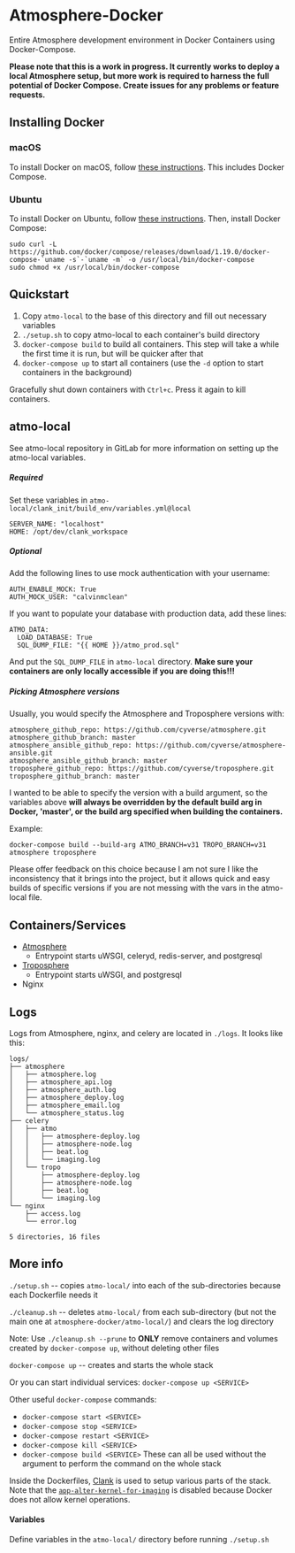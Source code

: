 # Atmosphere-Docker

Entire Atmosphere development environment in Docker Containers using Docker-Compose.

**Please note that this is a work in progress. It currently works to deploy a local Atmosphere setup, but more work is required to harness the full potential of Docker Compose. Create issues for any problems or feature requests.**

## Installing Docker

### macOS
To install Docker on macOS, follow [these instructions](https://store.docker.com/editions/community/docker-ce-desktop-mac). This includes Docker Compose.

### Ubuntu
To install Docker on Ubuntu, follow [these instructions](https://docs.docker.com/install/linux/docker-ce/ubuntu/#install-using-the-repository).
Then, install Docker Compose:
```
sudo curl -L https://github.com/docker/compose/releases/download/1.19.0/docker-compose-`uname -s`-`uname -m` -o /usr/local/bin/docker-compose
sudo chmod +x /usr/local/bin/docker-compose
```

## Quickstart
1. Copy `atmo-local` to the base of this directory and fill out necessary variables
1. `./setup.sh` to copy atmo-local to each container's build directory
1. `docker-compose build` to build all containers. This step will take a while the first time it is run, but will be quicker after that
1. `docker-compose up` to start all containers (use the `-d` option to start containers in the background)

Gracefully shut down containers with `Ctrl+c`. Press it again to kill containers.

## atmo-local

See atmo-local repository in GitLab for more information on setting up the atmo-local variables.

##### Required
Set these variables in `atmo-local/clank_init/build_env/variables.yml@local`
```
SERVER_NAME: "localhost"
HOME: /opt/dev/clank_workspace
```

##### Optional
Add the following lines to use mock authentication with your username:
```
AUTH_ENABLE_MOCK: True
AUTH_MOCK_USER: "calvinmclean"
```

If you want to populate your database with production data, add these lines:
```
ATMO_DATA:
  LOAD_DATABASE: True
  SQL_DUMP_FILE: "{{ HOME }}/atmo_prod.sql"
```
And put the `SQL_DUMP_FILE` in `atmo-local` directory. **Make sure your containers are only locally accessible if you are doing this!!!**

##### Picking Atmosphere versions
Usually, you would specify the Atmosphere and Troposphere versions with:
```
atmosphere_github_repo: https://github.com/cyverse/atmosphere.git
atmosphere_github_branch: master
atmosphere_ansible_github_repo: https://github.com/cyverse/atmosphere-ansible.git
atmosphere_ansible_github_branch: master
troposphere_github_repo: https://github.com/cyverse/troposphere.git
troposphere_github_branch: master
```

I wanted to be able to specify the version with a build argument, so the variables above **will always be overridden by the default build arg in Docker, 'master', or the build arg specified when building the containers.**

Example:
```
docker-compose build --build-arg ATMO_BRANCH=v31 TROPO_BRANCH=v31 atmosphere troposphere
```

Please offer feedback on this choice because I am not sure I like the inconsistency that it brings into the project, but it allows quick and easy builds of specific versions if you are not messing with the vars in the atmo-local file.

## Containers/Services
- [Atmosphere](https://github.com/cyverse/atmosphere)
  - Entrypoint starts uWSGI, celeryd, redis-server, and postgresql
- [Troposphere](https://github.com/cyverse/troposphere)
  - Entrypoint starts uWSGI, and postgresql
- Nginx

## Logs
Logs from Atmosphere, nginx, and celery are located in `./logs`. It looks like this:
```
logs/
├── atmosphere
│   ├── atmosphere.log
│   ├── atmosphere_api.log
│   ├── atmosphere_auth.log
│   ├── atmosphere_deploy.log
│   ├── atmosphere_email.log
│   └── atmosphere_status.log
├── celery
│   ├── atmo
│   │   ├── atmosphere-deploy.log
│   │   ├── atmosphere-node.log
│   │   ├── beat.log
│   │   └── imaging.log
│   └── tropo
│       ├── atmosphere-deploy.log
│       ├── atmosphere-node.log
│       ├── beat.log
│       └── imaging.log
└── nginx
    ├── access.log
    └── error.log

5 directories, 16 files
```

## More info
`./setup.sh` -- copies `atmo-local/` into each of the sub-directories because each Dockerfile needs it

`./cleanup.sh` -- deletes `atmo-local/` from each sub-directory (but not the main one at `atmosphere-docker/atmo-local/`) and clears the log directory

Note: Use `./cleanup.sh --prune` to **ONLY** remove containers and volumes created by `docker-compose up`, without deleting other files

`docker-compose up` -- creates and starts the whole stack

Or you can start individual services: `docker-compose up <SERVICE>`

Other useful `docker-compose` commands:
  - `docker-compose start <SERVICE>`
  - `docker-compose stop <SERVICE>`
  - `docker-compose restart <SERVICE>`
  - `docker-compose kill <SERVICE>`
  - `docker-compose build <SERVICE>`
  These can all be used without the <SERVICE> argument to perform the command on the whole stack

Inside the Dockerfiles, [Clank](https://github.com/cyverse/clank) is used to setup various parts of the stack. Note that the [`app-alter-kernel-for-imaging`](https://github.com/cyverse/clank/tree/master/roles/app-alter-kernel-for-imaging) is disabled because Docker does not allow kernel operations.

#### Variables

Define variables in the `atmo-local/` directory before running `./setup.sh`
